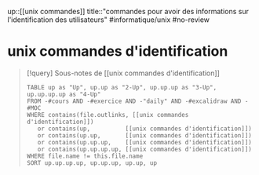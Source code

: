 up::[[unix commandes]]
title::"commandes pour avoir des informations sur l'identification des utilisateurs"
#informatique/unix #no-review 
# unix commandes d'identification

> [!query] Sous-notes de [[unix commandes d'identification]]
> ```dataview
> TABLE up as "Up", up.up as "2-Up", up.up.up as "3-Up", up.up.up.up as "4-Up"
> FROM -#cours AND -#exercice AND -"daily" AND -#excalidraw AND -#MOC
> WHERE contains(file.outlinks, [[unix commandes d'identification]])
>    or contains(up,          [[unix commandes d'identification]])
>    or contains(up.up,       [[unix commandes d'identification]])
>    or contains(up.up.up,    [[unix commandes d'identification]])
>    or contains(up.up.up.up, [[unix commandes d'identification]])
> WHERE file.name != this.file.name
> SORT up.up.up.up, up.up.up, up.up, up
> ```

